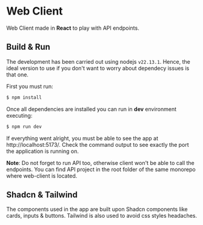 # Web Client

Web Client made in **React** to play with API endpoints.

## Build & Run

The development has been carried out using nodejs `v22.13.1`. Hence, the ideal version to use if you don't want to worry about dependecy issues is that one.

First you must run:

```bash
$ npm install
```

Once all dependencies are installed you can run in **dev** environment executing:

```bash
$ npm run dev
```

If everything went alright, you must be able to see the app at http://localhost:5173/. Check the command output to see exactly the port the application is running on.

**Note**: Do not forget to run API too, otherwise client won't be able to call the endpoints. You can find API project in the root folder of the same monorepo where web-client is located.

## Shadcn & Tailwind

The components used in the app are built upon Shadcn components like cards, inputs & buttons. Tailwind is also used to avoid css styles headaches.
